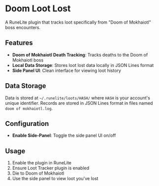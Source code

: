 # Doom Loot Lost

A RuneLite plugin that tracks loot specifically from "Doom of Mokhaiotl" boss encounters.

## Features

- **Doom of Mokhaiotl Death Tracking**: Tracks deaths to the Doom of Mokhaiotl boss
- **Local Data Storage**: Stores loot lost data locally in JSON Lines format
- **Side Panel UI**: Clean interface for viewing loot history

## Data Storage

Data is stored at `~/.runelite/loots/HASH/` where `HASH` is your account's unique identifier.
Records are stored in JSON Lines format in files named `doom of mokhaiotl.log`.

## Configuration

- **Enable Side-Panel**: Toggle the side panel UI on/off

## Usage

1. Enable the plugin in RuneLite
2. Ensure Loot Tracker plugin is enabled
3. Die to Doom of Mokhaiotl
4. Use the side panel to view loot you've lost
